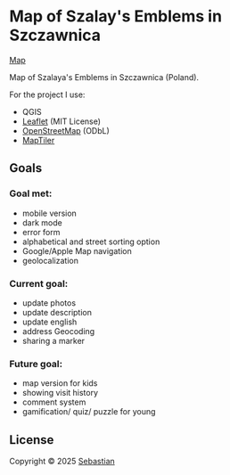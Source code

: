 # Map of Szalay's Emblems in Szczawnica

[Map](https://elseebb.github.io/map_szcz/)

Map of Szalaya's Emblems in Szczawnica (Poland). 

For the project I use: 
- QGIS
- [Leaflet](https://leafletjs.com) (MIT License)
- [OpenStreetMap](www.openstreetmap.org) (ODbL)
- [MapTiler](https://www.maptiler.com/copyright/)

## Goals

### Goal met:
- mobile version
- dark mode
- error form
- alphabetical and street sorting option 
- Google/Apple Map navigation 
- geolocalization

### Current goal:
- update photos
- update description
- update english
- address Geocoding
- sharing a marker

### Future goal:
- map version for kids
- showing visit history
- comment system
- gamification/ quiz/ puzzle for young

## License
Copyright © 2025 [Sebastian](https://portfolioseebb.wordpress.com/glowna/)